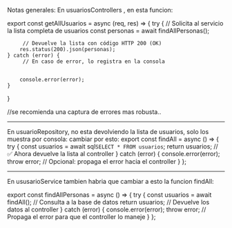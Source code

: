 

Notas generales:
En usuariosControllers , en esta funcion: 

export const getAllUsuarios = async (req, res) => {
    try {
        // Solicita al servicio la lista completa de usuarios
        const personas = await findAllPersonas();

         // Devuelve la lista con código HTTP 200 (OK)
        res.status(200).json(personas);
    } catch (error) {
         // En caso de error, lo registra en la consola
        
       
        console.error(error);
    }
}

//se recomienda una captura de errores mas robusta..


______________________________

En usuarioRepository, no esta devolviendo la lista de usuarios, solo los muestra por consola: cambiar por esto:
export const findAll = async () => {
  try {
    const usuarios = await sql`SELECT * FROM usuarios`;
    return usuarios; // ✅ Ahora devuelve la lista al controller
  } catch (error) {
    console.error(error);
    throw error; // Opcional: propaga el error hacia el controller
  }
};

-----------------------------------

En ususarioService tambien habria que cambiar a esto la funcion findAll: 

export const findAllPersonas = async () => {
  try {
    const usuarios = await findAll(); // Consulta a la base de datos
    return usuarios; // Devuelve los datos al controller
  } catch (error) {
    console.error(error);
    throw error; // Propaga el error para que el controller lo maneje
  }
};
